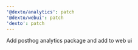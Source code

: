 ```yaml
---
'@dexto/analytics': patch
'@dexto/webui': patch
'dexto': patch
---
```


Add posthog analytics package and add to web ui
